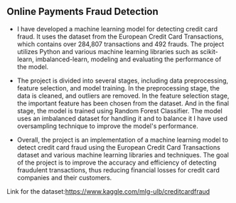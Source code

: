 ## Online Payments Fraud Detection
- I have developed a machine learning model for detecting credit card fraud. It uses the dataset from the European Credit Card Transactions, which contains over 284,807 transactions and 492 frauds. The project utilizes Python and various machine learning libraries such as scikit-learn, imbalanced-learn, modeling and evaluating the performance of the model.

- The project is divided into several stages, including data preprocessing, feature selection, and model training. In the preprocessing stage, the data is cleaned, and outliers are removed. In the feature selection stage, the important feature has been chosen from the dataset. And in the final stage, the model is trained using Random Forest Classifier. The model uses an imbalanced dataset for handling it and to balance it I have used oversampling technique to improve the model's performance.

- Overall, the project is an implementation of a machine learning model to detect credit card fraud using the European Credit Card Transactions dataset and various machine learning libraries and techniques. The goal of the project is to improve the accuracy and efficiency of detecting fraudulent transactions, thus reducing financial losses for credit card companies and their customers.

Link for the dataset:https://www.kaggle.com/mlg-ulb/creditcardfraud
